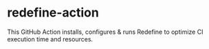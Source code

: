 # redefine-action
This GitHub Action installs, configures &amp; runs Redefine to optimize CI execution time and resources.

